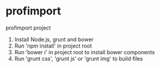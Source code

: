 # profimport
profimport project

1. Install Node.js, grunt and bower
2. Run 'npm install' in project root
3. Run 'bower i' in project root to install bower components
4. Run 'grunt css', 'grunt js' or 'grunt img' to build files
